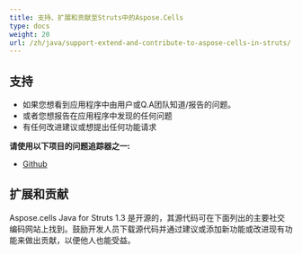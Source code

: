 ```yaml
---
title: 支持、扩展和贡献至Struts中的Aspose.Cells
type: docs
weight: 20
url: /zh/java/support-extend-and-contribute-to-aspose-cells-in-struts/
---
```


## **支持**
- 如果您想看到应用程序中由用户或Q.A团队知道/报告的问题。
- 或者您想报告在应用程序中发现的任何问题
- 有任何改进建议或想提出任何功能请求

**请使用以下项目的问题追踪器之一:**

- [Github](https://github.com/aspose-cells/Aspose.Cells-for-Java/issues)
## **扩展和贡献**
Aspose.cells Java for Struts 1.3 是开源的，其源代码可在下面列出的主要社交编码网站上找到。鼓励开发人员下载源代码并通过建议或添加新功能或改进现有功能来做出贡献，以便他人也能受益。

